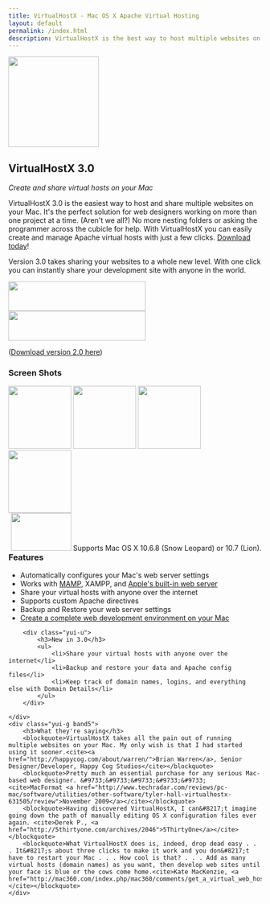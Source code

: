 ```yaml
---
title: VirtualHostX - Mac OS X Apache Virtual Hosting
layout: default
permalink: /index.html
description: VirtualHostX is the best way to host multiple websites on your Mac. It lets you easily create Apache virtual hosts on Mac OS X.
---
```

<div id="bd" class="product"> 
	<div class="yui-gd band1"> 
	    <div class="yui-u first center"> 
			<img src="{{ site.cdn_url }}/images/virtualhostx-logo180.png" width="180" height="180"> 
	    </div> 
	    <div class="yui-u left"> 
			<h2>VirtualHostX 3.0</h2> 
			<p><em>Create and share virtual hosts on your Mac</em></p>
			<p>VirtualHostX 3.0 is the easiest way to host and share multiple websites on your Mac. It's the perfect solution for web designers working on more than one project at a time. (Aren't we all?) No more nesting folders or asking the programmer across the cubicle for help. With VirtualHostX you can easily create and manage Apache virtual hosts with just a few clicks. <a href="/virtualhostx/download/">Download today</a>!</p> 
			<p>Version 3.0 takes sharing your websites to a whole new level. With one click you can instantly share your development site with anyone in the world.</p> 
	    </div> 
	</div> 
	<div class="yui-g band2 center"> 
		<a href="/virtualhostx/download/"><img src="{{ site.cdn_url }}/images/download.png" width="273" height="59"></a> 
		<a href="https://sites.fastspring.com/clickontyler/instant/virtualhostx"><img src="{{ site.cdn_url }}/images/addtocart.png" width="273" height="59"></a>
		<br>
		<p>(<a href="http://clickontyler.com/virtualhostx/download/v2/">Download version 2.0 here</a>)</p>
	</div> 
	<div class="yui-g band3"> 
		<h3>Screen Shots</h3> 
		<a href="{{ site.cdn_url }}/images/vhx3-ss1.png" class="fb"><img src="{{ site.cdn_url }}/images/vhx3-ss1-sm.png" width="125" height="125"></a> 
		<a href="{{ site.cdn_url }}/images/vhx3-ss2.png" class="fb"><img src="{{ site.cdn_url }}/images/vhx3-ss2-sm.png" width="125" height="125"></a> 
		<a href="{{ site.cdn_url }}/images/vhx3-ss3.png" class="fb"><img src="{{ site.cdn_url }}/images/vhx3-ss3-sm.png" width="125" height="125"></a> 
		<a href="{{ site.cdn_url }}/images/vhx3-ss4.png" class="fb"><img src="{{ site.cdn_url }}/images/vhx3-ss4-sm.png" width="125" height="125"></a> 
		<div id="requirements" style="float:right;"> 
			<img src="{{ site.cdn_url }}/images/universal-binary.png" width="120" height="75"> 
			Supports Mac OS X 10.6.8 (Snow Leopard) or 10.7 (Lion).
		</div> 
	</div> 
	<div class="yui-g band4"> 
		<div class="yui-u first">
			<h3>Features</h3>
			<ul> 
				<li>Automatically configures your Mac's web server settings</li> 
				<li>Works with <a href="http://bitbob.com/mac-web-development-made-easy">MAMP</a>, XAMPP, and <a href="http://lunatic.web.id/webdev/native-web-development-apache-php-and-mysql-on-mac-osx-leopard/">Apple's built-in web server</a></li> 
				<li>Share your virtual hosts with anyone over the internet</li> 
				<li>Supports custom Apache directives</li> 
				<li>Backup and Restore your web server settings</li> 
				<li><a href="http://seansperte.com/entry/Setting_Up_a_Killer_Local_Web_Development_Environment_on_a_Mac_with_MAMP_an/">Create a complete web development environment on your Mac</a></li> 
			</ul>
		</div>

		<div class="yui-u">
			<h3>New in 3.0</h3>
			<ul> 
				<li>Share your virtual hosts with anyone over the internet</li> 
				<li>Backup and restore your data and Apache config files</li> 
				<li>Keep track of domain names, logins, and everything else with Domain Details</li>
			</ul>
		</div>

    </div> 
	<div class="yui-g band5"> 
		<h3>What they're saying</h3> 
		<blockquote>VirtualHostX takes all the pain out of running multiple websites on your Mac. My only wish is that I had started using it sooner.<cite><a href="http://happycog.com/about/warren/">Brian Warren</a>, Senior Designer/Developer, Happy Cog Studios</cite></blockquote> 
		<blockquote>Pretty much an essential purchase for any serious Mac-based web designer. &#9733;&#9733;&#9733;&#9733;&#9733; <cite>MacFormat <a href="http://www.techradar.com/reviews/pc-mac/software/utilities/other-software/tyler-hall-virtualhostx-631505/review">November 2009</a></cite></blockquote> 
		<blockquote>Having discovered VirtualHostX, I can&#8217;t imagine going down the path of manually editing OS X configuration files ever again. <cite>Derek P., <a href="http://5thirtyone.com/archives/2046">5ThirtyOne</a></cite></blockquote> 
		<blockquote>What VirtualHostX does is, indeed, drop dead easy . . . It&#8217;s about three clicks to make it work and you don&#8217;t have to restart your Mac . . . How cool is that? . . . Add as many virtual hosts (domain names) as you want, then develop web sites until your face is blue or the cows come home.<cite>Kate MacKenzie, <a href="http://mac360.com/index.php/mac360/comments/get_a_virtual_web_host_on_your_mac_that_just_works/">Mac360.com</a></cite></blockquote> 
	</div>
</div>
